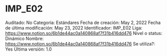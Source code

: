 # IMP_E02

Auditado: No
Categoría: Estándares
Fecha de creación: May 2, 2022
Fecha de última modificación: May 23, 2022
Identificador: IMP_E02
Liga: https://www.notion.so/6b1de44ac0a140868af7f31b416dd476 
Nivel o status: Dinámico
Nombre: https://www.notion.so/6b1de44ac0a140868af7f31b416dd476 
Se utiliza?: Yes
Última versión: 1.0